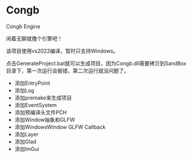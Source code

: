 # Congb
Congb Engine

闲着无聊就撸个引擎吧！

该项目使用vs2022编译，暂时只支持Windows。

点击GenerateProject.bat就可以生成项目，因为Congb.dll需要拷贝到SandBox目录下，第一次运行会报错，第二次运行就没问题了。

- 添加EntryPoint
- 添加Log
- 添加premake来生成项目
- 添加EventSystem
- 添加预编译头文件PCH
- 添加Window抽象和GLFW
- 添加WindowsWindow GLFW Callback
- 添加Layer
- 添加Glad
- 添加ImGui
